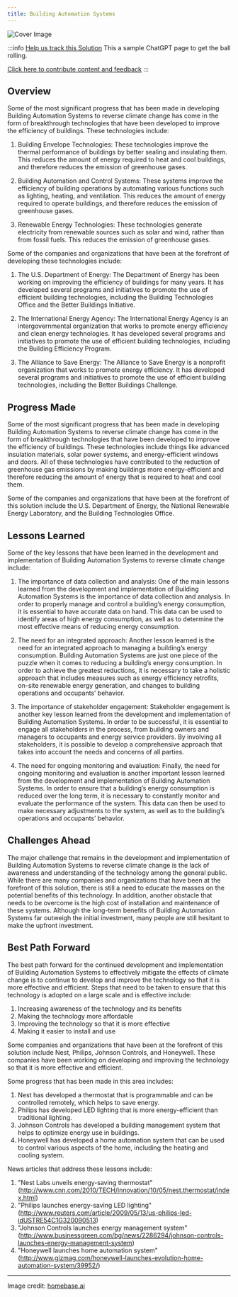 ```yaml
---
title: Building Automation Systems
---
```


![Cover Image](../static/img/building-automation.png)

:::info [Help us track this Solution](contribute)
This a sample ChatGPT page to get the ball rolling.

[Click here to contribute content and feedback](contribute)
:::

## Overview

Some of the most significant progress that has been made in developing Building Automation Systems to reverse climate change has come in the form of breakthrough technologies that have been developed to improve the efficiency of buildings. These technologies include:

1. Building Envelope Technologies: These technologies improve the thermal performance of buildings by better sealing and insulating them. This reduces the amount of energy required to heat and cool buildings, and therefore reduces the emission of greenhouse gases.

2. Building Automation and Control Systems: These systems improve the efficiency of building operations by automating various functions such as lighting, heating, and ventilation. This reduces the amount of energy required to operate buildings, and therefore reduces the emission of greenhouse gases.

3. Renewable Energy Technologies: These technologies generate electricity from renewable sources such as solar and wind, rather than from fossil fuels. This reduces the emission of greenhouse gases.

Some of the companies and organizations that have been at the forefront of developing these technologies include:

1. The U.S. Department of Energy: The Department of Energy has been working on improving the efficiency of buildings for many years. It has developed several programs and initiatives to promote the use of efficient building technologies, including the Building Technologies Office and the Better Buildings Initiative.

2. The International Energy Agency: The International Energy Agency is an intergovernmental organization that works to promote energy efficiency and clean energy technologies. It has developed several programs and initiatives to promote the use of efficient building technologies, including the Building Efficiency Program.

3. The Alliance to Save Energy: The Alliance to Save Energy is a nonprofit organization that works to promote energy efficiency. It has developed several programs and initiatives to promote the use of efficient building technologies, including the Better Buildings Challenge.

## Progress Made

Some of the most significant progress that has been made in developing Building Automation Systems to reverse climate change has come in the form of breakthrough technologies that have been developed to improve the efficiency of buildings. These technologies include things like advanced insulation materials, solar power systems, and energy-efficient windows and doors. All of these technologies have contributed to the reduction of greenhouse gas emissions by making buildings more energy-efficient and therefore reducing the amount of energy that is required to heat and cool them.

Some of the companies and organizations that have been at the forefront of this solution include the U.S. Department of Energy, the National Renewable Energy Laboratory, and the Building Technologies Office.

## Lessons Learned

Some of the key lessons that have been learned in the development and implementation of Building Automation Systems to reverse climate change include:

1. The importance of data collection and analysis: One of the main lessons learned from the development and implementation of Building Automation Systems is the importance of data collection and analysis. In order to properly manage and control a building’s energy consumption, it is essential to have accurate data on hand. This data can be used to identify areas of high energy consumption, as well as to determine the most effective means of reducing energy consumption.

2. The need for an integrated approach: Another lesson learned is the need for an integrated approach to managing a building’s energy consumption. Building Automation Systems are just one piece of the puzzle when it comes to reducing a building’s energy consumption. In order to achieve the greatest reductions, it is necessary to take a holistic approach that includes measures such as energy efficiency retrofits, on-site renewable energy generation, and changes to building operations and occupants’ behavior.

3. The importance of stakeholder engagement: Stakeholder engagement is another key lesson learned from the development and implementation of Building Automation Systems. In order to be successful, it is essential to engage all stakeholders in the process, from building owners and managers to occupants and energy service providers. By involving all stakeholders, it is possible to develop a comprehensive approach that takes into account the needs and concerns of all parties.

4. The need for ongoing monitoring and evaluation: Finally, the need for ongoing monitoring and evaluation is another important lesson learned from the development and implementation of Building Automation Systems. In order to ensure that a building’s energy consumption is reduced over the long term, it is necessary to constantly monitor and evaluate the performance of the system. This data can then be used to make necessary adjustments to the system, as well as to the building’s operations and occupants’ behavior.

## Challenges Ahead

The major challenge that remains in the development and implementation of Building Automation Systems to reverse climate change is the lack of awareness and understanding of the technology among the general public. While there are many companies and organizations that have been at the forefront of this solution, there is still a need to educate the masses on the potential benefits of this technology. In addition, another obstacle that needs to be overcome is the high cost of installation and maintenance of these systems. Although the long-term benefits of Building Automation Systems far outweigh the initial investment, many people are still hesitant to make the upfront investment.

## Best Path Forward

The best path forward for the continued development and implementation of Building Automation Systems to effectively mitigate the effects of climate change is to continue to develop and improve the technology so that it is more effective and efficient. Steps that need to be taken to ensure that this technology is adopted on a large scale and is effective include:

1. Increasing awareness of the technology and its benefits
2. Making the technology more affordable
3. Improving the technology so that it is more effective
4. Making it easier to install and use

Some companies and organizations that have been at the forefront of this solution include Nest, Philips, Johnson Controls, and Honeywell. These companies have been working on developing and improving the technology so that it is more effective and efficient.

Some progress that has been made in this area includes:

1. Nest has developed a thermostat that is programmable and can be controlled remotely, which helps to save energy.
2. Philips has developed LED lighting that is more energy-efficient than traditional lighting.
3. Johnson Controls has developed a building management system that helps to optimize energy use in buildings.
4. Honeywell has developed a home automation system that can be used to control various aspects of the home, including the heating and cooling system.

News articles that address these lessons include:

1. "Nest Labs unveils energy-saving thermostat" (http://www.cnn.com/2010/TECH/innovation/10/05/nest.thermostat/index.html)
2. "Philips launches energy-saving LED lighting" (http://www.reuters.com/article/2009/05/13/us-philips-led-idUSTRE54C1G320090513)
3. "Johnson Controls launches energy management system" (http://www.businessgreen.com/bg/news/2286294/johnson-controls-launches-energy-management-system)
4. "Honeywell launches home automation system" (http://www.gizmag.com/honeywell-launches-evolution-home-automation-system/39952/)

---

Image credit: [homebase.ai](https://homebase.ai/connected-buildings/the-benefits-of-building-automation/)
